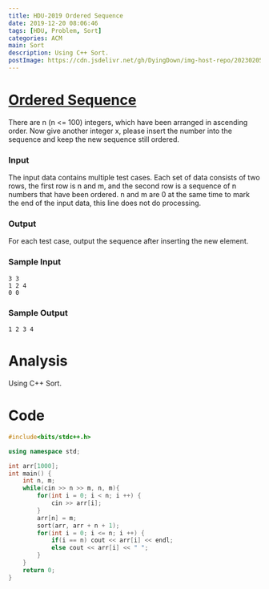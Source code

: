 ```yaml
---
title: HDU-2019 Ordered Sequence
date: 2019-12-20 08:06:46
tags: [HDU, Problem, Sort]
categories: ACM
main: Sort
description: Using C++ Sort.
postImage: https://cdn.jsdelivr.net/gh/DyingDown/img-host-repo/202302052021920.jpg
---
```


# [Ordered Sequence](http://acm.hdu.edu.cn/showproblem.php?pid=2019)

There are n (n <= 100) integers, which have been arranged in ascending order. Now give another integer x, please insert the number into the sequence and keep the new sequence still ordered.

<!--more-->

### Input

The input data contains multiple test cases. Each set of data consists of two rows, the first row is n and m, and the second row is a sequence of n numbers that have been ordered. n and m are 0 at the same time to mark the end of the input data, this line does not do processing.

### Output

For each test case, output the sequence after inserting the new element.

### Sample Input

```
3 3
1 2 4
0 0
```

### Sample Output

```
1 2 3 4
```

# Analysis

Using C++ Sort.

# Code

```c++
#include<bits/stdc++.h>

using namespace std;

int arr[1000];
int main() {
	int n, m;
	while(cin >> n >> m, n, m){
		for(int i = 0; i < n; i ++) {
			cin >> arr[i];
		}
		arr[n] = m;
		sort(arr, arr + n + 1);
		for(int i = 0; i <= n; i ++) {
			if(i == n) cout << arr[i] << endl;
			else cout << arr[i] << " ";
		}
	}
	return 0;
}
```